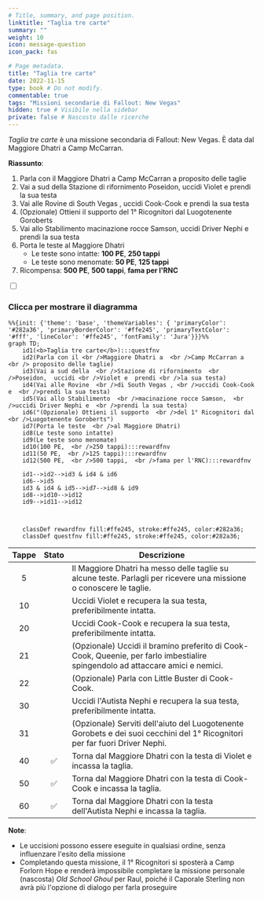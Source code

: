 ```yaml
---
# Title, summary, and page position.
linktitle: "Taglia tre carte"
summary: ""
weight: 10
icon: message-question
icon_pack: fas

# Page metadata.
title: "Taglia tre carte"
date: 2022-11-15
type: book # Do not modify.
commentable: true
tags: "Missioni secondarie di Fallout: New Vegas"
hidden: true # Visibile nella sidebar
private: false # Nascosto dalle ricerche
---
```


<div class="fnv">


*Taglia tre carte* è una missione secondaria di Fallout: New Vegas. È data dal Maggiore Dhatri a Camp McCarran.

**Riassunto**:
1. Parla con il Maggiore Dhatri a  Camp McCarran a  proposito delle taglie
2. Vai a sud della  Stazione di rifornimento  Poseidon,  uccidi Violet e  prendi la sua testa
3. Vai alle Rovine  di South Vegas , uccidi Cook-Cook e  prendi la sua testa
4. (Opzionale) Ottieni il supporto  del 1° Ricognitori dal  Luogotenente Goroberts
5. Vai allo Stabilimento  macinazione rocce Samson, uccidi Driver Nephi e prendi la sua testa
6. Porta le teste  al Maggiore Dhatri
   - Le teste sono intatte: **100 PE**,  **250 tappi**
   - Le teste sono menomate: **50 PE**,  **125 tappi**
7. Ricompensa: **500 PE**,  **500 tappi**,  **fama per l'RNC**

<section class="chart-collapse">
<input type="checkbox" name="collapse2" id="handle2">
<h3 class="handle">
<label for="handle2">Clicca per mostrare il diagramma</label>
</h3>
<div class="content">

```mermaid
%%{init: {'theme': 'base', 'themeVariables': { 'primaryColor': '#282a36', 'primaryBorderColor': '#ffe245', 'primaryTextColor': '#fff', 'lineColor': '#ffe245', 'fontFamily': 'Jura'}}}%%
graph TD;
    id1(<b>Taglia tre carte</b>):::questfnv
    id2(Parla con il <br />Maggiore Dhatri a  <br />Camp McCarran a <br /> proposito delle taglie)
    id3(Vai a sud della  <br />Stazione di rifornimento  <br />Poseidon,  uccidi <br />Violet e  prendi <br />la sua testa)
    id4(Vai alle Rovine  <br />di South Vegas , <br />uccidi Cook-Cook e  <br />prendi la sua testa)
    id5(Vai allo Stabilimento  <br />macinazione rocce Samson,  <br />uccidi Driver Nephi e  <br />prendi la sua testa)
    id6("(Opzionale) Ottieni il supporto  <br />del 1° Ricognitori dal  <br />Luogotenente Goroberts")
    id7(Porta le teste  <br />al Maggiore Dhatri) 
    id8(Le teste sono intatte)
    id9(Le teste sono menomate)
    id10(100 PE,  <br />250 tappi):::rewardfnv
    id11(50 PE,  <br />125 tappi):::rewardfnv
    id12(500 PE,  <br />500 tappi,  <br />fama per l'RNC):::rewardfnv

    id1-->id2-->id3 & id4 & id6
    id6-->id5
    id3 & id4 & id5-->id7-->id8 & id9
    id8-->id10-->id12
    id9-->id11-->id12

    
    
    classDef rewardfnv fill:#ffe245, stroke:#ffe245, color:#282a36;
    classDef questfnv fill:#ffe245, stroke:#ffe245, color:#282a36;
```

</div>
</section>

| Tappe |       Stato        | Descrizione |
|:-----:|:------------------:| ----------- |
|                           5                           |            | Il Maggiore Dhatri ha messo delle taglie su alcune teste. Parlagli per ricevere una missione o conoscere le taglie.                                                         |
|                           10                          |            | Uccidi Violet e recupera la sua testa, preferibilmente intatta.                                                                                                             |
|                           20                          |            | Uccidi Cook-Cook e recupera la sua testa, preferibilmente intatta.                                                                                                          |
|                           21                          |            | (Opzionale) Uccidi il bramino preferito di Cook-Cook, Queenie, per farlo imbestialire spingendolo ad attaccare amici e nemici.                                              |
|                           22                          |            | (Opzionale) Parla con Little Buster di Cook-Cook.                                                                                                                           |
|                           30                          |            | Uccidi l'Autista Nephi e recupera la sua testa, preferibilmente intatta.                                                                                                    |
|                           31                          |            | (Opzionale) Serviti dell'aiuto del Luogotenente Gorobets e dei suoi cecchini del 1° Ricognitori per far fuori Driver Nephi.                                                 |
|                           40                          | :white_check_mark: | Torna dal Maggiore Dhatri con la testa di Violet e incassa la taglia.                                                                                                       |
|                           50                          | :white_check_mark: | Torna dal Maggiore Dhatri con la testa di Cook-Cook e incassa la taglia.                                                                                                    |
|                           60                          | :white_check_mark: | Torna dal Maggiore Dhatri con la testa dell'Autista Nephi e incassa la taglia.                                                                                              |

 



**Note**:
- Le uccisioni possono essere eseguite in qualsiasi ordine, senza influenzare l'esito della missione
- Completando questa missione, il 1° Ricognitori si sposterà a Camp Forlorn Hope e renderà impossibile completare la missione personale (nascosta) *Old School Ghoul* per Raul, poiché il Caporale Sterling non avrà più l'opzione di dialogo per farla proseguire 


</div>



